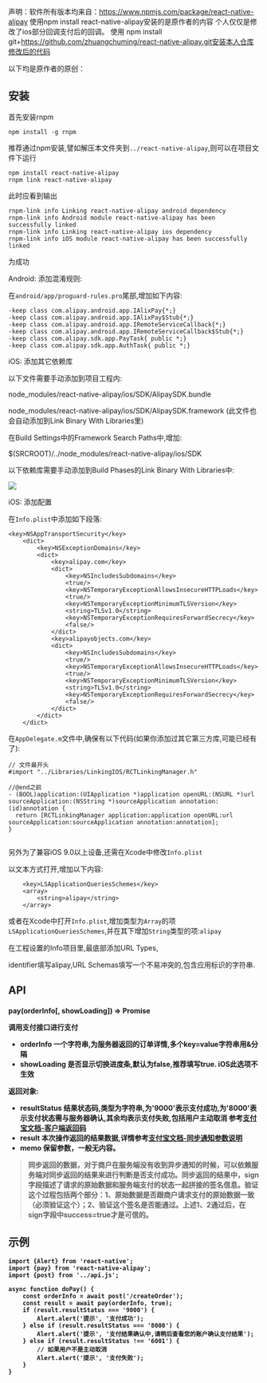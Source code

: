 声明：软件所有版本均来自：https://www.npmjs.com/package/react-native-alipay
使用npm install react-native-alipay安装的是原作者的内容
个人仅仅是修改了ios部分回调支付后的回调。
使用 npm install git+https://github.com/zhuangchuming/react-native-alipay.git安装本人仓库修改后的代码


以下均是原作者的原创：
## 安装

首先安装rnpm

```
npm install -g rnpm
```

推荐通过npm安装,譬如解压本文件夹到`../react-native-alipay`,则可以在项目文件下运行

```
npm install react-native-alipay
rnpm link react-native-alipay
```

此时应看到输出

```
rnpm-link info Linking react-native-alipay android dependency
rnpm-link info Android module react-native-alipay has been successfully linked
rnpm-link info Linking react-native-alipay ios dependency
rnpm-link info iOS module react-native-alipay has been successfully linked
```

为成功

Android: 添加混淆规则:

在`android/app/proguard-rules.pro`尾部,增加如下内容:

```
-keep class com.alipay.android.app.IAlixPay{*;}
-keep class com.alipay.android.app.IAlixPay$Stub{*;}
-keep class com.alipay.android.app.IRemoteServiceCallback{*;}
-keep class com.alipay.android.app.IRemoteServiceCallback$Stub{*;}
-keep class com.alipay.sdk.app.PayTask{ public *;}
-keep class com.alipay.sdk.app.AuthTask{ public *;}
```

iOS: 添加其它依赖库

以下文件需要手动添加到项目工程内:

node_modules/react-native-alipay/ios/SDK/AlipaySDK.bundle

node_modules/react-native-alipay/ios/SDK/AlipaySDK.framework (此文件也会自动添加到Link Binary With Libraries里)

在Build Settings中的Framework Search Paths中,增加:

$(SRCROOT)/../node_modules/react-native-alipay/ios/SDK

以下依赖库需要手动添加到Build Phases的Link Binary With Libraries中:

![](https://img.alicdn.com/top/i1/LB1PlBHKpXXXXXoXXXXXXXXXXXX)

iOS: 添加配置

在`Info.plist`中添加如下段落:

```
<key>NSAppTransportSecurity</key>
    <dict>
        <key>NSExceptionDomains</key>
        <dict>
            <key>alipay.com</key>
            <dict>
                <key>NSIncludesSubdomains</key>
                <true/>
                <key>NSTemporaryExceptionAllowsInsecureHTTPLoads</key>
                <true/>
                <key>NSTemporaryExceptionMinimumTLSVersion</key>
                <string>TLSv1.0</string>
                <key>NSTemporaryExceptionRequiresForwardSecrecy</key>
                <false/>
            </dict>
            <key>alipayobjects.com</key>
            <dict>
                <key>NSIncludesSubdomains</key>
                <true/>
                <key>NSTemporaryExceptionAllowsInsecureHTTPLoads</key>
                <true/>
                <key>NSTemporaryExceptionMinimumTLSVersion</key>
                <string>TLSv1.0</string>
                <key>NSTemporaryExceptionRequiresForwardSecrecy</key>
                <false/>
            </dict>
        </dict>
    </dict>
```

在`AppDelegate.m`文件中,确保有以下代码(如果你添加过其它第三方库,可能已经有了):

```
// 文件最开头
#import "../Libraries/LinkingIOS/RCTLinkingManager.h"

//@end之前
- (BOOL)application:(UIApplication *)application openURL:(NSURL *)url sourceApplication:(NSString *)sourceApplication annotation:(id)annotation {
  return [RCTLinkingManager application:application openURL:url sourceApplication:sourceApplication annotation:annotation];
}


```

另外为了兼容iOS 9.0以上设备,还需在Xcode中修改`Info.plist`

以文本方式打开,增加以下内容:

```
	<key>LSApplicationQueriesSchemes</key>
	<array>
		<string>alipay</string>
	</array>
```

或者在Xcode中打开`Info.plist`,增加类型为`Array`的项`LSApplicationQueriesSchemes`,并在其下增加`String`类型的项:`alipay`

在工程设置的Info项目里,最底部添加URL Types,

identifier填写alipay,URL Schemas填写一个不易冲突的,包含应用标识的字符串.

## API

#### pay(orderInfo[, showLoading]) => Promise<object>

调用支付接口进行支付

* orderInfo 一个字符串,为服务器返回的订单详情,多个key=value字符串用&分隔
* showLoading 是否显示切换进度条,默认为false,推荐填写true. iOS此选项不生效

返回对象:

* resultStatus 结果状态码,类型为字符串,为'9000'表示支付成功,为'8000'表示支付状态需与服务器确认,其余均表示支付失败,包括用户主动取消
    参考[支付宝文档-客户端返回码](https://doc.open.alipay.com/doc2/detail?treeId=59&articleId=103671&docType=1)
* result 本次操作返回的结果数据,详情参考[支付宝文档-同步通知参数说明](https://doc.open.alipay.com/doc2/detail.htm?spm=a219a.7386797.0.0.awIjtX&treeId=59&articleId=103665&docType=1)
* memo 保留参数，一般无内容。

> 同步返回的数据，对于商户在服务端没有收到异步通知的时候，可以依赖服务端对同步返回的结果来进行判断是否支付成功。同步返回的结果中，sign字段描述了请求的原始数据和服务端支付的状态一起拼接的签名信息。验证这个过程包括两个部分：1、原始数据是否跟商户请求支付的原始数据一致（必须验证这个）；2、验证这个签名是否能通过。上述1、2通过后，在sign字段中success=true才是可信的。

## 示例

```
import {Alert} from 'react-native';
import {pay} from 'react-native-alipay';
import {post} from '../api.js';

async function doPay() {
    const orderInfo = await post('/createOrder');
    const result = await pay(orderInfo, true);
    if (result.resultStatus === '9000') {
        Alert.alert('提示', '支付成功');
    } else if (result.resultStatus === '8000') {
        Alert.alert('提示', '支付结果确认中,请稍后查看您的账户确认支付结果');
    } else if (result.resultStatus !== '6001') {
        // 如果用户不是主动取消
        Alert.alert('提示', '支付失败');
    }
}

```
